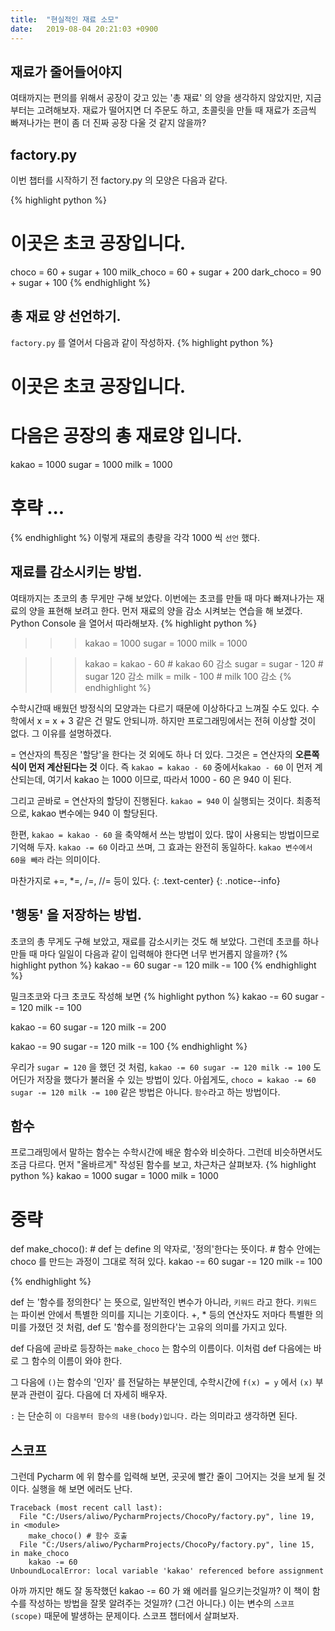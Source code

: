 ```yaml
---
title:  "현실적인 재료 소모"
date:   2019-08-04 20:21:03 +0900
---
```


## 재료가 줄어들어야지
여태까지는 편의를 위해서 공장이 갖고 있는
'총 재료' 의 양을 생각하지 않았지만,
지금 부터는 고려해보자. 재료가 떨어지면 더 주문도 하고,
초콜릿을 만들 때 재료가 조금씩 빠져나가는 편이
좀 더 진짜 공장 다울 것 같지 않을까?

## factory.py
이번 챕터를 시작하기 전 factory.py 의 모양은 다음과 같다.

{% highlight python %}
# 이곳은 초코 공장입니다.

choco = 60 + sugar + 100
milk_choco = 60 + sugar + 200
dark_choco = 90 + sugar + 100
{% endhighlight %}


## 총 재료 양 선언하기.
`factory.py` 를 열어서 다음과 같이 작성하자.
{% highlight python %}
# 이곳은 초코 공장입니다.

# 다음은 공장의 총 재료양 입니다.
kakao = 1000
sugar = 1000
milk = 1000

# 후략 ...
{% endhighlight %}
이렇게 재료의 총량을 각각 1000 씩 `선언` 했다.

## 재료를 감소시키는 방법.
여태까지는 초코의 총 무게만 구해 보았다.
이번에는 초코를 만들 때 마다 빠져나가는 재료의 양을 표현해 보려고 한다.
먼저 재료의 양을 감소 시켜보는 연습을 해 보겠다.
Python Console 을 열어서 따라해보자.
{% highlight python %}
>>> kakao = 1000
>>> sugar = 1000
>>> milk = 1000

>>> kakao = kakao - 60 # kakao 60 감소
>>> sugar = sugar - 120 # sugar 120 감소
>>> milk = milk - 100 # milk 100 감소
{% endhighlight %}

수학시간때 배웠던 방정식의 모양과는 다르기 때문에 이상하다고 느껴질 수도 있다.
수학에서 x = x + 3 같은 건 말도 안되니까. 하지만 프로그래밍에서는 전혀 이상할 것이 없다.
그 이유를 설명하겠다.

= 연산자의 특징은 '할당'을 한다는 것 외에도 하나 더 있다. 그것은
= 연산자의 **오른쪽 식이 먼저 계산된다는 것** 이다.
즉 `kakao = kakao - 60` 중에서`kakao - 60` 이 먼저 계산되는데, 
여기서 kakao 는 1000 이므로, 따라서 1000 - 60 은 940 이 된다.

그리고 곧바로 = 연산자의 할당이 진행된다. `kakao = 940` 이 실행되는 것이다. 최종적으로,
kakao 변수에는 940 이 할당된다.

한편, `kakao = kakao - 60` 을 축약해서 쓰는 방법이 있다. 많이 사용되는 방법이므로 기억해 두자.
`kakao -= 60` 이라고 쓰며, 그 효과는 완전히 동일하다. `kakao 변수에서 60을 빼라` 라는 의미이다.

마찬가지로 +=, *=, /=, //= 등이 있다.
{: .text-center}
{: .notice--info}


## '행동' 을 저장하는 방법.
초코의 총 무게도 구해 보았고, 재료를 감소시키는 것도 해 보았다.
그런데 초코를 하나 만들 때 마다 일일이 다음과 같이 입력해야 한다면
너무 번거롭지 않을까?
{% highlight python %}
kakao -= 60
sugar -= 120
milk -= 100
{% endhighlight %}

밀크초코와 다크 초코도 작성해 보면
{% highlight python %}
kakao -= 60
sugar -= 120
milk -= 100

kakao -= 60
sugar -= 120
milk -= 200

kakao -= 90
sugar -= 120
milk -= 100
{% endhighlight %}

우리가 `sugar = 120` 을 했던 것 처럼, `kakao -= 60 sugar -= 120 milk -= 100` 도
어딘가 저장을 했다가 불러올 수 있는 방법이 있다.
아쉽게도, `choco = kakao -= 60 sugar -= 120 milk -= 100` 같은 방법은 아니다.
`함수`라고 하는 방법이다.

## 함수
프로그래밍에서 말하는 함수는 수학시간에 배운 함수와 비슷하다. 그런데 비슷하면서도
조금 다르다.
먼저 "올바르게" 작성된 함수를 보고, 차근차근 살펴보자.
{% highlight python %}
kakao = 1000
sugar = 1000
milk = 1000

# 중략

def make_choco(): # def 는 define 의 약자로, '정의'한다는 뜻이다.
    # 함수 안에는 choco 를 만드는 과정이 그대로 적혀 있다.
    kakao -= 60
    sugar -= 120
    milk -= 100

{% endhighlight %}

def 는 '함수를 정의한다' 는 뜻으로, 일반적인 변수가 아니라, `키워드` 라고 한다.
`키워드` 는 파이썬 안에서 특별한 의미를 지니는 기호이다. +, * 등의 연산자도
저마다 특별한 의미를 가졌던 것 처럼, def 도 '함수를 정의한다'는 고유의 의미를 가지고 있다.

def 다음에 곧바로 등장하는 `make_choco` 는 함수의 이름이다. 이처럼
def 다음에는 바로 그 함수의 이름이 와야 한다.

그 다음에 `()`는 함수의 '인자' 를 전달하는 부분인데, 
수학시간에 `f(x) = y` 에서 `(x)` 부분과 관련이 깊다. 다음에 더 자세히 배우자.

`:` 는 단순히 `이 다음부터 함수의 내용(body)입니다.` 라는 의미라고 생각하면 된다.

## 스코프
그런데 Pycharm 에 위 함수를 입력해 보면, 곳곳에 빨간 줄이 그어지는 것을
보게 될 것이다. 실행을 해 보면 에러도 난다.
```
Traceback (most recent call last):
  File "C:/Users/aliwo/PycharmProjects/ChocoPy/factory.py", line 19, in <module>
    make_choco() # 함수 호출
  File "C:/Users/aliwo/PycharmProjects/ChocoPy/factory.py", line 15, in make_choco
    kakao -= 60
UnboundLocalError: local variable 'kakao' referenced before assignment
```
아까 까지만 해도 잘 동작했던 kakao -= 60 가 왜 에러를 일으키는것일까?
이 책이 함수를 작성하는 방법을 잘못 알려주는 것일까? (그건 아니다.)
이는 변수의 `스코프(scope)` 때문에 발생하는 문제이다. 스코프 챕터에서 살펴보자.






